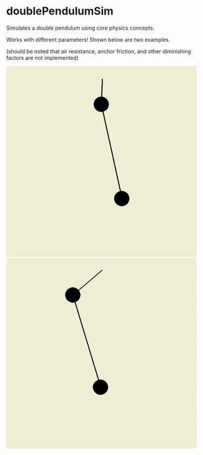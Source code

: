 # doublePendulumSim
Simulates a double pendulum using core physics concepts.

Works with different parameters! Shown below are two examples.

(should be noted that air resistance, anchor friction, and other diminishing factors are not implemented)

![](doublePendulumGIF1.gif)
![](doublePendulumGIF2.gif)
